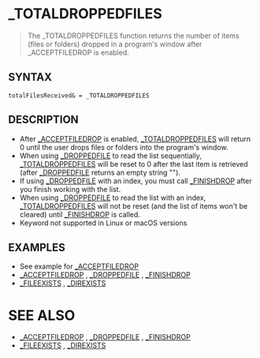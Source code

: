 # _TOTALDROPPEDFILES
> The _TOTALDROPPEDFILES function returns the number of items (files or folders) dropped in a program's window after _ACCEPTFILEDROP is enabled.

## SYNTAX
`totalFilesReceived& = _TOTALDROPPEDFILES`

## DESCRIPTION
* After [_ACCEPTFILEDROP](_ACCEPTFILEDROP.md) is enabled, [_TOTALDROPPEDFILES](_TOTALDROPPEDFILES.md) will return 0 until the user drops files or folders into the program's window.
* When using [_DROPPEDFILE](_DROPPEDFILE.md) to read the list sequentially, [_TOTALDROPPEDFILES](_TOTALDROPPEDFILES.md) will be reset to 0 after the last item is retrieved (after [_DROPPEDFILE](_DROPPEDFILE.md) returns an empty string "").
* If using [_DROPPEDFILE](_DROPPEDFILE.md) with an index, you must call [_FINISHDROP](_FINISHDROP.md) after you finish working with the list.
* When using [_DROPPEDFILE](_DROPPEDFILE.md) to read the list with an index, [_TOTALDROPPEDFILES](_TOTALDROPPEDFILES.md) will not be reset (and the list of items won't be cleared) until [_FINISHDROP](_FINISHDROP.md) is called.
* Keyword not supported in Linux or macOS versions


## EXAMPLES
* See example for [_ACCEPTFILEDROP](_ACCEPTFILEDROP.md)
* [_ACCEPTFILEDROP](_ACCEPTFILEDROP.md) , [_DROPPEDFILE](_DROPPEDFILE.md) , [_FINISHDROP](_FINISHDROP.md)
* [_FILEEXISTS](_FILEEXISTS.md) , [_DIREXISTS](_DIREXISTS.md)


# SEE ALSO
* [_ACCEPTFILEDROP](_ACCEPTFILEDROP.md) , [_DROPPEDFILE](_DROPPEDFILE.md) , [_FINISHDROP](_FINISHDROP.md)
* [_FILEEXISTS](_FILEEXISTS.md) , [_DIREXISTS](_DIREXISTS.md)

